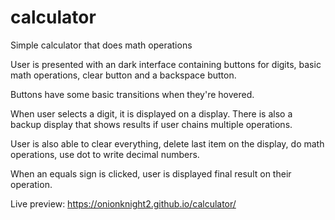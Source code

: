 # calculator
Simple calculator that does math operations

User is presented with an dark interface containing buttons for digits,
basic math operations, clear button and a backspace button.

Buttons have some basic transitions when they're hovered.

When user selects a digit, it is displayed on a display. There is also 
a backup display that shows results if user chains multiple operations.

User is also able to clear everything, delete last item on the display,
do math operations, use dot to write decimal numbers.

When an equals sign is clicked, user is displayed final result on their
operation.

Live preview: https://onionknight2.github.io/calculator/